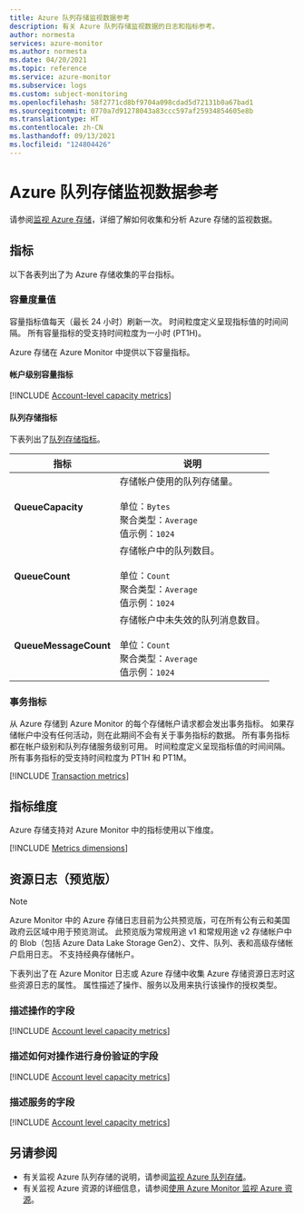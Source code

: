 ```yaml
---
title: Azure 队列存储监视数据参考
description: 有关 Azure 队列存储监视数据的日志和指标参考。
author: normesta
services: azure-monitor
ms.author: normesta
ms.date: 04/20/2021
ms.topic: reference
ms.service: azure-monitor
ms.subservice: logs
ms.custom: subject-monitoring
ms.openlocfilehash: 58f2771cd8bf9704a098cdad5d72131b0a67bad1
ms.sourcegitcommit: 0770a7d91278043a83ccc597af25934854605e8b
ms.translationtype: HT
ms.contentlocale: zh-CN
ms.lasthandoff: 09/13/2021
ms.locfileid: "124804426"
---
```

# <a name="azure-queue-storage-monitoring-data-reference"></a>Azure 队列存储监视数据参考

请参阅[监视 Azure 存储](monitor-queue-storage.md)，详细了解如何收集和分析 Azure 存储的监视数据。

## <a name="metrics"></a>指标

以下各表列出了为 Azure 存储收集的平台指标。

### <a name="capacity-metrics"></a>容量度量值

容量指标值每天（最长 24 小时）刷新一次。 时间粒度定义呈现指标值的时间间隔。 所有容量指标的受支持时间粒度为一小时 (PT1H)。

Azure 存储在 Azure Monitor 中提供以下容量指标。

#### <a name="account-level-capacity-metrics"></a>帐户级别容量指标

[!INCLUDE [Account-level capacity metrics](../../../includes/azure-storage-account-capacity-metrics.md)]

#### <a name="queue-storage-metrics"></a>队列存储指标

下表列出了[队列存储指标](../../azure-monitor/essentials/metrics-supported.md#microsoftstoragestorageaccountsqueueservices)。

| 指标 | 说明 |
| ------------------- | ----------------- |
| **QueueCapacity** | 存储帐户使用的队列存储量。 <br><br> 单位：`Bytes` <br> 聚合类型：`Average` <br> 值示例：`1024` |
| **QueueCount** | 存储帐户中的队列数目。 <br><br> 单位：`Count` <br> 聚合类型：`Average` <br> 值示例：`1024` |
| **QueueMessageCount** | 存储帐户中未失效的队列消息数目。 <br><br> 单位：`Count` <br> 聚合类型：`Average` <br> 值示例：`1024` |

### <a name="transaction-metrics"></a>事务指标

从 Azure 存储到 Azure Monitor 的每个存储帐户请求都会发出事务指标。 如果存储帐户中没有任何活动，则在此期间不会有关于事务指标的数据。 所有事务指标都在帐户级别和队列存储服务级别可用。 时间粒度定义呈现指标值的时间间隔。 所有事务指标的受支持时间粒度为 PT1H 和 PT1M。

[!INCLUDE [Transaction metrics](../../../includes/azure-storage-account-transaction-metrics.md)]

<a id="metrics-dimensions"></a>

## <a name="metrics-dimensions"></a>指标维度

Azure 存储支持对 Azure Monitor 中的指标使用以下维度。

[!INCLUDE [Metrics dimensions](../../../includes/azure-storage-account-metrics-dimensions.md)]

## <a name="resource-logs-preview"></a>资源日志（预览版）

> [!NOTE]
> Azure Monitor 中的 Azure 存储日志目前为公共预览版，可在所有公有云和美国政府云区域中用于预览测试。 此预览版为常规用途 v1 和常规用途 v2 存储帐户中的 Blob（包括 Azure Data Lake Storage Gen2）、文件、队列、表和高级存储帐户启用日志。 不支持经典存储帐户。

下表列出了在 Azure Monitor 日志或 Azure 存储中收集 Azure 存储资源日志时这些资源日志的属性。 属性描述了操作、服务以及用来执行该操作的授权类型。

### <a name="fields-that-describe-the-operation"></a>描述操作的字段

[!INCLUDE [Account level capacity metrics](../../../includes/azure-storage-logs-properties-operation.md)]

### <a name="fields-that-describe-how-the-operation-was-authenticated"></a>描述如何对操作进行身份验证的字段

[!INCLUDE [Account level capacity metrics](../../../includes/azure-storage-logs-properties-authentication.md)]

### <a name="fields-that-describe-the-service"></a>描述服务的字段

[!INCLUDE [Account level capacity metrics](../../../includes/azure-storage-logs-properties-service.md)]

## <a name="see-also"></a>另请参阅

- 有关监视 Azure 队列存储的说明，请参阅[监视 Azure 队列存储](monitor-queue-storage.md)。
- 有关监视 Azure 资源的详细信息，请参阅[使用 Azure Monitor 监视 Azure 资源](../../azure-monitor/essentials/monitor-azure-resource.md)。
